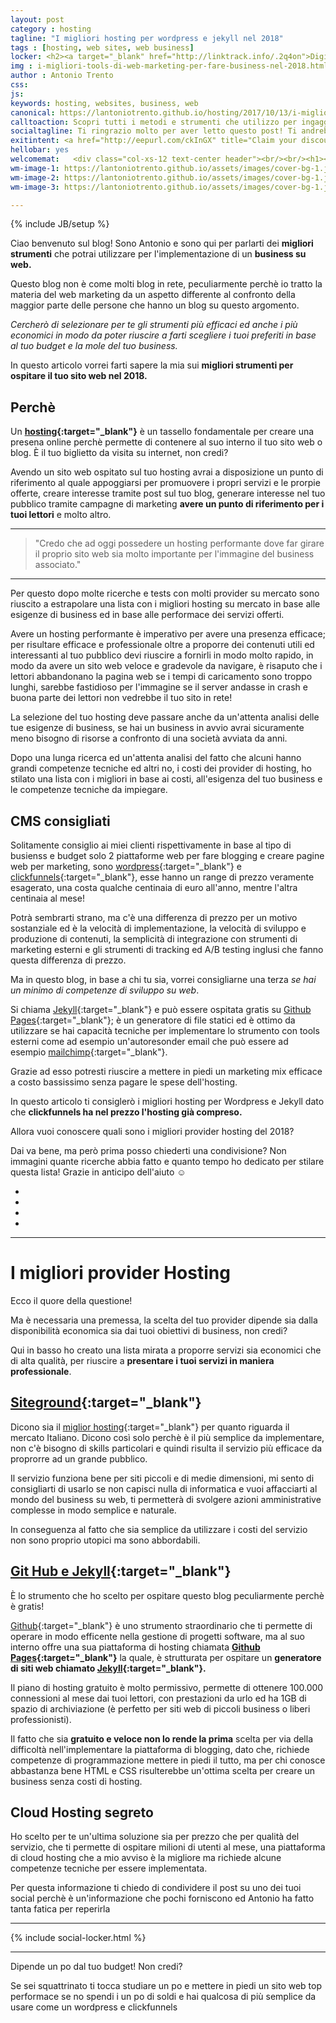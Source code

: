 ```yaml
---
layout: post
category : hosting
tagline: "I migliori hosting per wordpress e jekyll nel 2018"
tags : [hosting, web sites, web business]
locker: <h2><a target="_blank" href="http://linktrack.info/.2q4on">Digital ocean</a></h2><p>Questo strumento è eccezionale, si è vero, hai bisogno di competenze in amministrazione di rete e linux per utilizzarla al meglio, ma è comunque strutturata in modo molto semplice e ti permette di eseguire azioni amministrative molto complesse in pochi e facili passi.</p><p><a href="http://linktrack.info/.2q4on">Digital Ocean</a> è lo strumento che consiglio maggiormente per gestire le tue pagine web perchè è molto stabile, scalabile, velocissimo e nettamente meno costoso di qualsiasi altro provider tu possa trovare su web a parità di prestazioni offerte!</p><p>Con poche centinaia di euro l'anno potrai installare in modo semplice e gestire piattaforme web Wordpress velocissime, che possono accettare milioni di visite al mese! È l'ideale per chi vuole operare in modo professionale creando campagne di markerting che portano traffico considerevole alle pagine web.</p><p>Il tutto con un'interfaccia amministrativa semplice e molto versatile ti permetterà di creare molte azioni al tuo server in modo semplice da implementare la tua macchina virtuale per un'applicazione professionale ed ospitarla in cloud in modo semplice a operare sulla shell della tua macchina per modificare conigurazioni complesse.</p>
img : i-migliori-tools-di-web-marketing-per-fare-business-nel-2018.html/i-migliori-tools-di-web-marketing-per-fare-business-nel-2018.jpg
author : Antonio Trento
css: 
js:  
keywords: hosting, websites, business, web
canonical: https://lantoniotrento.github.io/hosting/2017/10/13/i-migliori-provider-hosting-del-2018
calltoaction: Scopri tutti i metodi e strumenti che utilizzo per ingaggiare nuovo pubblico per le mie pagine web.  <a href="http://eepurl.com/ckInGX">Iscriviti alla lista</a>.
socialtagline: Ti ringrazio molto per aver letto questo post! Ti andrebbe di farmi un favore? Regalami la felicità! Lasciami una condivisione sul tuo social preferito!
exitintent: <a href="http://eepurl.com/ckInGX" title="Claim your discount!"><img src="/assets/images/exitintent.png" alt="Claim your discount!" /></a>
hellobar: yes
welcomemat:   <div class="col-xs-12 text-center header"><br/><br/><h1><b>Welcome to Money Over Ethics</b></h1><h2><i>(Slogan here)</i></h2><br/><br/><br/><a href="https://antoniotrento.github.io/contatti" class="btn2 draw-border">Contattami</a><a href="https://antoniotrento.github.io/contatti" class="btn2 draw-border">Contattami</a>
wm-image-1: https://lantoniotrento.github.io/assets/images/cover-bg-1.jpg
wm-image-2: https://lantoniotrento.github.io/assets/images/cover-bg-1.jpg
wm-image-3: https://lantoniotrento.github.io/assets/images/cover-bg-1.jpg

---
```

{% include JB/setup %}

Ciao benvenuto sul blog! Sono Antonio e sono qui per parlarti dei **migliori strumenti** che potrai utilizzare per l'implementazione di un **business su web.**

<!--more-->

Questo blog non è come molti blog in rete, peculiarmente perchè io tratto la materia del web marketing da un aspetto differente al confronto della maggior parte delle persone che hanno un blog su questo argomento.

*Cercherò di selezionare per te gli strumenti più efficaci ed anche i più economici in modo da poter riuscire a farti scegliere i tuoi preferiti in base al tuo budget e la mole del tuo business.*

In questo articolo vorrei farti sapere la mia sui **migliori strumenti per ospitare il tuo sito web nel 2018.**

## Perchè

Un **[hosting](http://snip.ly/8nicl){:target="_blank"}** è un tassello fondamentale per creare una presena online perchè permette di contenere al suo interno il tuo sito web o blog. È il tuo biglietto da visita su internet, non credi?

Avendo un sito web ospitato sul tuo hosting avrai a disposizione un punto di riferimento al quale appoggiarsi per promuovere i propri servizi e le prorpie offerte, creare interesse tramite post sul tuo blog, generare interesse nel tuo pubblico tramite campagne di marketing **avere un punto di riferimento per i tuoi lettori** e molto altro.

----

> "Credo che ad oggi possedere un hosting performante dove far girare il proprio sito web sia molto importante per l'immagine del business associato."

----

Per questo dopo molte ricerche e tests con molti provider su mercato sono riuscito a estrapolare una lista con i migliori hosting su mercato in base alle esigenze di business ed in base alle performace dei servizi offerti.

Avere un hosting performante è imperativo per avere una presenza efficace; per risultare efficace e professionale oltre a proporre dei contenuti utili ed interessanti al tuo pubblico devi riuscire a fornirli in modo molto rapido, in modo da avere un sito web veloce e gradevole da navigare, è risaputo che i lettori abbandonano la pagina web se i tempi di caricamento sono troppo lunghi, sarebbe fastidioso per l'immagine se il server andasse in crash e buona parte dei lettori non vedrebbe il tuo sito in rete!

La selezione del tuo hosting deve passare anche da un'attenta analisi delle tue esigenze di business, se hai un business in avvio avrai sicuramente meno bisogno di risorse a confronto di una società avviata da anni.

Dopo una lunga ricerca ed un'attenta analisi del fatto che alcuni hanno grandi competenze tecniche ed altri no, i costi dei provider di hosting, ho stilato una lista con i migliori in base ai costi, all'esigenza del tuo business e le competenze tecniche da impiegare.

## CMS consigliati

Solitamente consiglio ai miei clienti rispettivamente in base al tipo di busienss e budget solo 2 piattaforme web per fare blogging e creare pagine web per marketing, sono [wordpress](https://wordpress.org){:target="_blank"} e [clickfunnels](http://linktrack.info/.2q5e3){:target="_blank"}, esse hanno un range di prezzo veramente esagerato, una costa qualche centinaia di euro all'anno, mentre l'altra centinaia al mese!

Potrà sembrarti strano, ma c'è una differenza di prezzo per un motivo sostanziale ed è la velocità di implementazione, la velocità di sviluppo e produzione di contenuti, la semplicità di integrazione con strumenti di marketing esterni e gli strumenti di tracking ed A/B testing inglusi che fanno questa differenza di prezzo.

Ma in questo blog, in base a chi tu sia, vorrei consigliarne una terza *se hai un minimo di competenze di sviluppo su web*.

Si chiama [Jekyll](http://snip.ly/56dw6){:target="_blank"} e può essere ospitata gratis su [Github Pages](http://snip.ly/f4ifx){:target="_blank"}; è un generatore di file statici ed è ottimo da utilizzare se hai capacità tecniche per implementare lo strumento con tools esterni come ad esempio un'autoresonder email che può essere ad esempio [mailchimp](https://mailchimp.com){:target="_blank"}.

Grazie ad esso potresti riuscire a mettere in piedi un marketing mix efficace a costo bassissimo senza pagare le spese dell'hosting.

In questo articolo ti consiglerò i migliori hosting per Wordpress e Jekyll dato che **clickfunnels ha nel prezzo l'hosting già compreso.**

Allora vuoi conoscere quali sono i migliori provider hosting del 2018?

Dai va bene, ma però prima posso chiederti una condivisione? Non immagini quante ricerche abbia fatto e quanto tempo ho dedicato per stilare questa lista! Grazie in anticipo dell'aiuto ☺️ 

 


<ul class="social-nav model-4">
        <li><a href="https://plus.google.com/share?url={{ site.url }}{{ page.url }}" class="google-plus" rel="nofollow" target="_blank" title="Share on Google plus"><i class="fa fa-google-plus"></i></a></li>
        <li><a href="https://www.linkedin.com/shareArticle?mini=true&url={{ site.url }}{{ page.url }}&title={{ page.title }}%20{{ page.description }}&source=LinkedIn" rel="nofollow" target="_blank" title="Share on LinkedIn" class="linkedin"><i class="fa fa-linkedin"></i></a></li>
        <li><a href="https://twitter.com/intent/tweet?text={{ page.title }}&url={{ site.url }}{{ page.url }}&via={{ site.twitter_username }}&related={{ site.twitter_username }}" class="twitter" rel="nofollow" target="_blank" title="Share on Twitter"><i class="fa fa-twitter"></i></a></li>
        <li>
          <a href="https://facebook.com/sharer/sharer.php?u={{ site.url }}{{ page.url }}" class="facebook" rel="nofollow" target="_blank" title="Share on Facebook"> <i class="fa fa-facebook"></i></a>
        </li>
</ul>

----

# I migliori provider Hosting

Ecco il quore della questione!

Ma è necessaria una premessa, la scelta del tuo provider dipende sia dalla disponibilità economica sia dai tuoi obiettivi di business, non credi?

Qui in basso ho creato una lista mirata a proporre servizi sia economici che di alta qualità, per riuscire a **presentare i tuoi servizi in maniera professionale**.
 
## [Siteground](http://linktrack.info/.2q1ho){:target="_blank"}
Dicono sia il [miglior hosting](http://linktrack.info/.2q1ho){:target="_blank"} per quanto riguarda il mercato Italiano. Dicono così solo perchè è il più semplice da implementare, non c'è bisogno di skills particolari e quindi risulta il servizio più efficace da proprorre ad un grande pubblico.

Il servizio funziona bene per siti piccoli e di medie dimensioni, mi sento di consigliarti di usarlo se non capisci nulla di informatica e vuoi affacciarti al mondo del business su web, ti permetterà di svolgere azioni amministrative complesse in modo semplice e naturale. 

In conseguenza al fatto che sia semplice da utilizzare i costi del servizio non sono proprio utopici ma sono abbordabili.

## [Git Hub e Jekyll](http://snip.ly/f4ifx){:target="_blank"}

È lo strumento che ho scelto per ospitare questo blog peculiarmente perchè è gratis! 

[Github](https://github.com){:target="_blank"} è uno strumento straordinario che ti permette di operare in modo efficente nella gestione di progetti software, ma al suo interno offre una sua piattaforma di hosting chiamata **[Github Pages](http://snip.ly/f4ifx){:target="_blank"}** la quale, è strutturata per ospitare un **generatore di siti web chiamato [Jekyll](http://snip.ly/56dw6){:target="_blank"}.**

Il piano di hosting gratuito è molto permissivo, permette di ottenere 100.000 connessioni al mese  dai tuoi lettori, con prestazioni da urlo ed ha 1GB di spazio di archiviazione (è perfetto per siti web di piccoli business o liberi professionisti).

Il fatto che sia **gratuito e veloce non lo rende la prima** scelta per via della difficoltà nell'implementare la piattaforma di blogging, dato che, richiede competenze di programmazione mettere in piedi il tutto, ma per chi conosce abbastanza bene HTML e CSS risulterebbe un'ottima scelta per creare un business senza costi di hosting.

## Cloud Hosting segreto

Ho scelto per te un'ultima soluzione sia per prezzo che per qualità del servizio, che ti permette di ospitare milioni di utenti al mese, una piattaforma di cloud hosting che a mio avviso è la migliore ma richiede alcune competenze tecniche per essere implementata.

Per questa informazione ti chiedo di condividere il post su uno dei tuoi social perchè è un'informazione che pochi forniscono ed Antonio ha fatto tanta fatica per reperirla 

----
 
{% include social-locker.html %}

----

Dipende un po dal tuo budget! Non credi?

Se sei squattrinato ti tocca studiare un po e mettere in piedi un sito web top performace se no spendi i un po di soldi e hai qualcosa di più semplice da usare come un wordpress e clickfunnels

